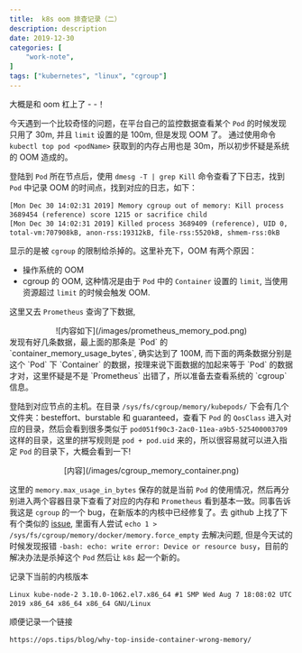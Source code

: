 ```yaml
---
title:  k8s oom 排查记录（二）
description: description
date: 2019-12-30
categories: [
    "work-note",
]
tags: ["kubernetes", "linux", "cgroup"]
---
```


大概是和 oom 杠上了 - -！
<!--more-->

今天遇到一个比较奇怪的问题，在平台自己的监控数据查看某个 `Pod` 的时候发现只用了 30m, 并且 `limit` 设置的是 100m, 但是发现 OOM 了。
通过使用命令 `kubectl top pod <podName>` 获取到的内存占用也是 30m，所以初步怀疑是系统的 OOM 造成的。

登陆到 `Pod` 所在节点后，使用 `dmesg -T | grep Kill` 命令查看了下日志，找到 `Pod` 中记录 OOM 的时间点，找到对应的日志，如下：
```
[Mon Dec 30 14:02:31 2019] Memory cgroup out of memory: Kill process 3689454 (reference) score 1215 or sacrifice child
[Mon Dec 30 14:02:31 2019] Killed process 3689409 (reference), UID 0, total-vm:707908kB, anon-rss:19312kB, file-rss:5520kB, shmem-rss:0kB
```
显示的是被 `cgroup` 的限制给杀掉的。这里补充下，OOM 有两个原因：
- 操作系统的 OOM
- cgroup 的 OOM, 这种情况是由于 `Pod` 中的 `Container` 设置的 `limit`, 当使用资源超过 `limit` 的时候会触发 OOM.

这里又去 `Prometheus` 查询了下数据,
<center>![内容如下](/images/prometheus_memory_pod.png)</center>
发现有好几条数据，最上面的那条是 `Pod` 的 `container_memory_usage_bytes`, 确实达到了 100M, 而下面的两条数据分别是这个 `Pod` 下 `Container` 的数据，按理来说下面数据的加起来等于 `Pod` 的数据才对，这里怀疑是不是 `Prometheus` 出错了，所以准备去查看系统的 `cgroup` 信息。

登陆到对应节点的主机。在目录 `/sys/fs/cgroup/memory/kubepods/` 下会有几个文件夹：besteffort、burstable 和 guaranteed，查看下 `Pod` 的 `QosClass` 进入对应的目录，然后会看到很多类似于 `pod051f90c3-2ac0-11ea-a9b5-525400003709` 这样的目录，这里的拼写规则是 `pod + pod.uid` 来的，所以很容易就可以进入指定 `Pod` 的目录下，大概会看到一下!
<center>[内容](/images/cgroup_memory_container.png)</center>

这里的 `memory.max_usage_in_bytes` 保存的就是当前 `Pod` 的使用情况，然后再分别进入两个容器目录下查看了对应的内存和 `Prometheus` 看到基本一致。同事告诉我这是 `cgroup` 的一个 bug，在新版本的内核中已经修复了。去 github 上找了下有个类似的 [issue](https://github.com/moby/moby/issues/29638), 里面有人尝试 `echo 1 > /sys/fs/cgroup/memory/docker/memory.force_empty` 去解决问题, 但是今天试的时候发现报错 `-bash: echo: write error: Device or resource busy`，目前的解决办法是杀掉这个 `Pod` 然后让 `k8s` 起一个新的。

记录下当前的内核版本
```
Linux kube-node-2 3.10.0-1062.el7.x86_64 #1 SMP Wed Aug 7 18:08:02 UTC 2019 x86_64 x86_64 x86_64 GNU/Linux
```

顺便记录一个链接
```
https://ops.tips/blog/why-top-inside-container-wrong-memory/
```
